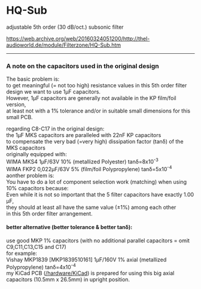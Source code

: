 # HQ-Sub  
adjustable 5th order (30 dB/oct.) subsonic filter  
  
https://web.archive.org/web/20160324051200/http://thel-audioworld.de/module/Filterzone/HQ-Sub.htm

----
### A note on the capacitors used in the original design  
The basic problem is:  
to get meaningful (= not too high) resistance values in this 5th order filter design we want to use 1µF capacitors.  
However, 1µF capacitors are generally not available in the KP film/foil version,  
at least not with a 1% tolerance and/or in suitable small dimensions for this small PCB.  
  
regarding C8-C17 in the original design:  
the 1µF MKS capacitors are paralleled with 22nF KP capacitors  
to compensate the very bad (=very high) dissipation factor (tanδ) of the MKS capacitors  
originally equipped with:  
WIMA MKS4    1µF/63V 10% (metallized Polyester)    tanδ=8x10<sup>-3</sup>  
WIMA FKP2 0,022µF/63V 5%  (film/foil Polypropylene) tanδ=5x10<sup>-4</sup>  
aonther problem is:  
You have to do a lot of component selection work (matching) when using 10% capacitors because:  
Even while it is not so important that the 5 filter capacitors have exactly 1.00 µF,  
they should at least all have the same value (±1%) among each other  
in this 5th order filter arrangement.  
  
#### better alternative (better tolerance & better tanδ):
use good MKP 1% capacitors (with no additional parallel capacitors = omit C9,C11,C13,C15 and C17)  
for example:  
Vishay MKP1839 [MKP1839510161] 1µF/160V 1% axial (metallized Polypropylene) tanδ=4x10<sup>-4</sup>   
my KiCad PCB (<a href="/hardware/KiCad">/hardware/KiCad</a>) is prepared for using this big axial capacitors (10.5mm x 26.5mm) in upright position.  
